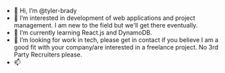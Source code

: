- 👋 Hi, I’m @tyler-brady
- 👀 I’m interested in development of web applications and project management. I am new to the field but we'll get there eventually.
- 🌱 I’m currently learning React.js and DynamoDB. 
- 💞️ I’m looking for work in tech, please get in contact if you believe I am a good fit with your company/are interested in a freelance project. No 3rd Party Recruiters please.
- 📫 

<!---
tyler-brady/tyler-brady is a ✨ special ✨ repository because its `README.md` (this file) appears on your GitHub profile.
You can click the Preview link to take a look at your changes.
--->

